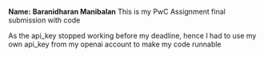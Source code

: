 **Name:** **Baranidharan Manibalan**
This is my PwC Assignment final submission with code


As the api_key stopped working before my deadline, hence I had to use my own api_key from my openai account to make my code runnable
